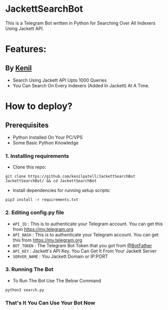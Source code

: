 # JackettSearchBot
This is a Telegram Bot written in Python for Searching Over All Indexers Using Jackett API.

# Features:

## By [Kenil](https://github.com/kenilpatell)
- Search Using Jackett API Upto 1000 Queries
- You Can Search On Every Indexers (Added In Jackett) At A Time.


# How to deploy?
## Prerequisites
- Python Installed On Your PC/VPS
- Some Basic Python Knowledge

### 1. Installing requirements

- Clone this repo:
```
git clone https://github.com/kenilpatell/JackettSearchBot JackettSearchBot/ && cd JackettSearchBot
```

- Install dependencies for running setup scripts:
```
pip3 install -r requirements.txt
```

### 2. Editing config.py file

- `API_ID` : This is to authenticate your Telegram account. You can get this from https://my.telegram.org
- `API_HASH` : This is to authenticate your Telegram account. You can get this from https://my.telegram.org
- `BOT_TOKEN` : The Telegram Bot Token that you got from [@BotFather](https://t.me/BotFather)
- `API_KEY` : Jackett's API Key. You Can Get It From Your Jackett Server
- `SERVER_NAME` : You Jackett Domain or IP:PORT

### 3. Running The Bot
- To Run The Bot Use The Below Command
```
python3 search.py
```
### That's It You Can Use Your Bot Now
